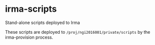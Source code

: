 # irma-scripts
Stand-alone scripts deployed to Irma

These scripts are deployed to `/proj/ngi2016001/private/scripts` by the irma-provision process.
